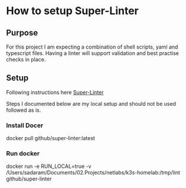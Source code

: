 # How to setup Super-Linter

## Purpose
For this project I am expecting a combination of shell scripts, yaml and typescript files. Having a linter will support validation and best practise checks in place.

## Setup
Following instructions here [Super-Linter](https://github.com/github/super-linter/blob/master/docs/run-linter-locally.md)

Steps I documented below are my local setup and should not be used followed as is.

### Install Docer
docker pull github/super-linter:latest

### Run docker
docker run -e RUN_LOCAL=true -v /Users/sadaram/Documents/02.Projects/netlabs/k3s-homelab:/tmp/lint github/super-linter
